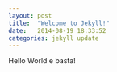 ```yaml
---
layout: post
title:  "Welcome to Jekyll!"
date:   2014-08-19 18:33:52
categories: jekyll update
---
```


Hello World e basta!
